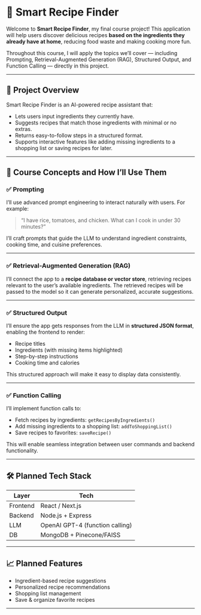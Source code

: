 # 🍲 Smart Recipe Finder

Welcome to **Smart Recipe Finder**, my final course project! This application will help users discover delicious recipes **based on the ingredients they already have at home**, reducing food waste and making cooking more fun.

Throughout this course, I will apply the topics we’ll cover — including Prompting, Retrieval-Augmented Generation (RAG), Structured Output, and Function Calling — directly in this project.

---

## 📌 Project Overview

Smart Recipe Finder is an AI-powered recipe assistant that:
- Lets users input ingredients they currently have.
- Suggests recipes that match those ingredients with minimal or no extras.
- Returns easy-to-follow steps in a structured format.
- Supports interactive features like adding missing ingredients to a shopping list or saving recipes for later.

---

## 🎯 Course Concepts and How I’ll Use Them

### ✅ Prompting
I’ll use advanced prompt engineering to interact naturally with users. For example:
> “I have rice, tomatoes, and chicken. What can I cook in under 30 minutes?”

I’ll craft prompts that guide the LLM to understand ingredient constraints, cooking time, and cuisine preferences.

---

### ✅ Retrieval-Augmented Generation (RAG)
I’ll connect the app to a **recipe database or vector store**, retrieving recipes relevant to the user’s available ingredients. The retrieved recipes will be passed to the model so it can generate personalized, accurate suggestions.

---

### ✅ Structured Output
I’ll ensure the app gets responses from the LLM in **structured JSON format**, enabling the frontend to render:
- Recipe titles
- Ingredients (with missing items highlighted)
- Step-by-step instructions
- Cooking time and calories

This structured approach will make it easy to display data consistently.

---

### ✅ Function Calling
I’ll implement function calls to:
- Fetch recipes by ingredients: `getRecipesByIngredients()`
- Add missing ingredients to a shopping list: `addToShoppingList()`
- Save recipes to favorites: `saveRecipe()`

This will enable seamless integration between user commands and backend functionality.

---

## 🛠 Planned Tech Stack

| Layer    | Tech                      |
|----------|---------------------------|
| Frontend | React / Next.js           |
| Backend  | Node.js + Express         |
| LLM      | OpenAI GPT-4 (function calling) |
| DB       | MongoDB + Pinecone/FAISS  |

---

## 📈 Planned Features

- Ingredient-based recipe suggestions
- Personalized recipe recommendations
- Shopping list management
- Save & organize favorite recipes

---
